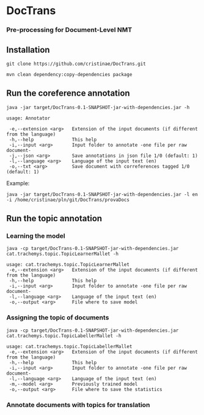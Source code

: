 # DocTrans
### Pre-processing for Document-Level NMT

## Installation

```git clone https://github.com/cristinae/DocTrans.git```

```mvn clean dependency:copy-dependencies package```


## Run the coreference annotation

```
java -jar target/DocTrans-0.1-SNAPSHOT-jar-with-dependencies.jar -h

usage: Annotator

 -e,--extension <arg>   Extension of the input documents (if different from the language)
 -h,--help              This help
 -i,--input <arg>       Input folder to annotate -one file per raw document-
 -j,--json <arg>        Save annotations in json file 1/0 (default: 1)
 -l,--language <arg>    Language of the input text (en)
 -o,--txt <arg>         Save document with correferences tagged 1/0 (default: 1)
```

Example:

```java -jar target/DocTrans-0.1-SNAPSHOT-jar-with-dependencies.jar -l en -i /home/cristinae/pln/git/DocTrans/provaDocs```



## Run the topic annotation

### Learning the model

```
java -cp target/DocTrans-0.1-SNAPSHOT-jar-with-dependencies.jar cat.trachemys.topic.TopicLearnerMallet -h

usage: cat.trachemys.topic.TopicLearnerMallet 
 -e,--extension <arg>   Extension of the input documents (if different from the language)
 -h,--help              This help
 -i,--input <arg>       Input folder to annotate -one file per raw document-
 -l,--language <arg>    Language of the input text (en)
 -o,--output <arg>      File where to save model
```

### Assigning the topic of documents

```
java -cp target/DocTrans-0.1-SNAPSHOT-jar-with-dependencies.jar cat.trachemys.topic.TopicLabellerMallet -h

usage: cat.trachemys.topic.TopicLabellerMallet
 -e,--extension <arg>   Extension of the input documents (if different from the language)              
 -h,--help              This help
 -i,--input <arg>       Input folder to annotate -one file per raw document-
 -l,--language <arg>    Language of the input text (en)
 -m,--model <arg>       Previously trained model
 -o,--output <arg>      File where to save the statistics
```

### Annotate documents with topics for translation